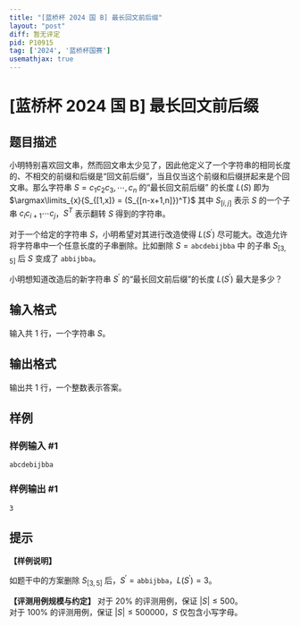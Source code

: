 ```yaml
---
title: "[蓝桥杯 2024 国 B] 最长回文前后缀"
layout: "post"
diff: 暂无评定
pid: P10915
tag: ['2024', '蓝桥杯国赛']
usemathjax: true
---
```


# [蓝桥杯 2024 国 B] 最长回文前后缀
## 题目描述

小明特别喜欢回文串，然而回文串太少见了，因此他定义了一个字符串的相同长度的、不相交的前缀和后缀是“回文前后缀”，当且仅当这个前缀和后缀拼起来是个回文串。那么字符串 $S=c_1c_2c_3,\cdots,c_n$ 的“最长回文前后缀” 的长度 $L(S)$ 即为 $\argmax\limits_{x}{S_{[1,x]} = (S_{[n-x+1,n]})^T}$ 其中 $S_{[i,j]}$ 表示 $S$ 的一个子串 $c_ic_{i+1}\cdots c_j$，$S^T$ 表示翻转 $S$ 得到的字符串。

对于一个给定的字符串 $S$，小明希望对其进行改造使得 $L(S ^\prime)$ 尽可能大。改造允许将字符串中一个任意长度的子串删除。比如删除 $S = \texttt{abcdebijbba}$ 中
的子串 $S_[3,5]$ 后 $S$ 变成了 $\texttt{abbijbba}$。

小明想知道改造后的新字符串 $S^\prime$ 的“最长回文前后缀”的长度 $L(S^\prime)$ 最大是多少？
## 输入格式

输入共 $1$ 行，一个字符串 $S$。


## 输出格式

输出共 $1$ 行，一个整数表示答案。
## 样例

### 样例输入 #1
```
abcdebijbba
```
### 样例输出 #1
```
3
```
## 提示

**【样例说明】**

如题干中的方案删除 $S_{[3,5]}$ 后，$S^\prime = \texttt{abbijbba}$，$L(S^\prime) = 3$。

**【评测用例规模与约定】**
对于 $20\%$ 的评测用例，保证 $|S| \le 500$。  
对于 $100\%$ 的评测用例，保证 $|S| \le 500000$，$S$ 仅包含小写字母。
